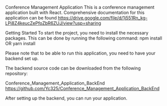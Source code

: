 Conference Management Application
This is a conference management application built with React.
Comprehensive documentation for this application can be found
https://drive.google.com/file/d/1j551Rn_kg-LPj8Z4keucZePfoZbR6ZUJ/view?usp=sharing

Getting Started
To start the project, you need to install the necessary packages. This can be done by running the following command:
npm install
OR
yarn install

Please note that to be able to run this application, you need to have your backend set up.

The backend source code can be downloaded from the following repository:

Conference_Management_Application_BackEnd
https://github.com/Yc325/Conference_Management_Application_BackEnd

After setting up the backend, you can run your application.
